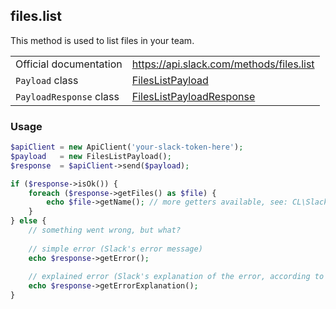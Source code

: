 ## files.list

This method is used to list files in your team.

| | |
|-------------------------|-------------------------------------------------------------------------------------------------------------------------------|
| Official documentation  | https://api.slack.com/methods/files.list                                                                                      |
| `Payload` class         | [FilesListPayload](https://github.com/cleentfaar/slack/blob/master/src/CL/Slack/Payload/FilesListPayload.php)                 |
| `PayloadResponse` class | [FilesListPayloadResponse](https://github.com/cleentfaar/slack/blob/master/src/CL/Slack/Payload/FilesListPayloadResponse.php) |


### Usage

```php
$apiClient = new ApiClient('your-slack-token-here');
$payload   = new FilesListPayload();
$response  = $apiClient->send($payload);

if ($response->isOk()) {
    foreach ($response->getFiles() as $file) {
        echo $file->getName(); // more getters available, see: CL\Slack\Model\File
    }
} else {
    // something went wrong, but what?
    
    // simple error (Slack's error message)
    echo $response->getError();
    
    // explained error (Slack's explanation of the error, according to the documentation)
    echo $response->getErrorExplanation();
}
```
